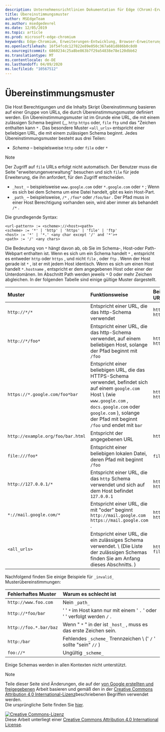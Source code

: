 ```yaml
---
description: Unternehmensrichtlinien Dokumentation für Edge (Chrom)-Erweiterungen.
title: Übereinstimmungsmuster
author: MSEdgeTeam
ms.author: msedgedevrel
ms.date: 12/05/2019
ms.topic: article
ms.prod: microsoft-edge-chromium
keywords: Edge-Chromium, Erweiterungen-Entwicklung, Browser-Erweiterungen, Addons, Partner Center, Entwickler
ms.openlocfilehash: 16f54fcdc127822e89e050c367a681d886b0c8d0
ms.sourcegitcommit: 6860234c25a8be863b7f29a54838e78e120dbb62
ms.translationtype: MT
ms.contentlocale: de-DE
ms.lasthandoff: 04/09/2020
ms.locfileid: "10567512"
---
```

# Übereinstimmungsmuster

Die Host Berechtigungen und die Inhalts Skript Übereinstimmung basieren auf einer Gruppe von URLs, die durch Übereinstimmungsmuster definiert werden.  Ein Übereinstimmungsmuster ist im Grunde eine URL, die mit einem zulässigen Schema beginnt (,,, `http` `https` oder, `file` `ftp` und das "Zeichen enthalten kann `*` .  Das besondere Muster `<all_urls>` entspricht einer beliebigen URL, die mit einem zulässigen Schema beginnt.  Jedes Übereinstimmungsmuster besteht aus drei Teilen:  

*   _Schema_ – beispielsweise `http` oder `file` oder `*`  

> [!NOTE]
> Der Zugriff auf `file` URLs erfolgt nicht automatisch.  Der Benutzer muss die Seite "erweiterungenverwaltung" besuchen und sich `file` für jede Erweiterung, die ihn anfordert, für den Zugriff entscheiden.  

*   `_host_` – beispielsweise `www.google.com` oder `*.google.com` oder `*` ; Wenn es sich bei dem Schema um eine Datei handelt, gibt es kein Host-Part.  
*   `_path_` – beispielsweise, `/*` , `/foo*` oder `/foo/bar` .  Der Pfad muss in einer Host Berechtigung vorhanden sein, wird aber immer als behandelt `/*` .  

Die grundlegende Syntax:  

```shell
<url-pattern> := <scheme>://<host><path>
<scheme> := '*' | 'http' | 'https' | 'file' | 'ftp'
<host> := '*' | '*.' <any char except '/' and '*'>+
<path> := '/' <any chars>
```  

Die Bedeutung von `*` hängt davon ab, ob Sie im Schema-, Host-oder Path-Webpart enthalten ist.  Wenn es sich um ein Schema handelt `*` , entspricht es entweder `http` oder `https` , und nicht `file` , oder `ftp` .  Wenn der Host gerade ist `*` , ist er mit jedem Host identisch. Wenn es sich um einen Host handelt `*.hostname` , entspricht er dem angegebenen Host oder einer der Unterdomänen.  Im Abschnitt Path werden jeweils `*` 0 oder mehr Zeichen abgleichen.  In der folgenden Tabelle sind einige gültige Muster dargestellt.  

| Muster | Funktionsweise | Beispiele für übereinstimmende URLs |  
|:--- |:--- |:--- |  
| `http://*/*` | Entspricht einer URL, die das http-Schema verwendet | `http://www.google.com` `http://example.org/foo/bar.html` |  
| `http://*/foo*` | Entspricht einer URL, die das http-Schema verwendet, auf einem beliebigen Host, solange der Pfad beginnt mit `/foo` | `http://example.com/foo/bar.html` `http://www.google.com/foo` |  
| `https://*.google.com/foo*bar` | Entspricht einer beliebigen URL, die das HTTPS-Schema verwendet, befindet sich auf einem `google.com` Host \ (wie `www.google.com` , `docs.google.com` oder `google.com` \), solange der Pfad mit beginnt `/foo` und endet mit `bar` | `https://www.google.com/foo/baz/bar` `https://docs.google.com/foobar` |  
| `http://example.org/foo/bar.html` | Entspricht der angegebenen URL | `http://example.org/foo/bar.html` |  
|`file:///foo*` | Entspricht einer beliebigen lokalen Datei, deren Pfad mit beginnt `/foo` | `file:///foo/bar.html` `file:///foo` |  
| `http://127.0.0.1/*` | Entspricht einer URL, die das `http` Schema verwendet und sich auf dem Host befindet `127.0.0.1` | `http://127.0.0.1` `http://127.0.0.1/foo/bar.html` |  
| `*://mail.google.com/*` | Entspricht einer URL, die mit "oder" beginnt `http://mail.google.com` `https://mail.google.com` . | `http://mail.google.com/foo/baz/bar` `https://mail.google.com/foobar` |  
| `<all_urls>` | Entspricht einer URL, die ein zulässiges Schema verwendet. \ (Die Liste der zulässigen Schemas finden Sie am Anfang dieses Abschnitts. \) | `http://example.org/foo/bar.html` `file:///bar/baz.html` |  

Nachfolgend finden Sie einige Beispiele für `_invalid_` Musterübereinstimmungen:

| Fehlerhaftes Muster | Warum es schlecht ist |  
|:--- |:--- |  
| `http://www.foo.com` | Nein `_path_` |  
| `http://*foo/bar` | ' ' `*` im Host kann nur mit einem ' `.` ' oder ' ' verfolgt werden `/` . |  
| `http://foo.*.bar/baz` | Wenn " `*` " in der ist `_host_` , muss es das erste Zeichen sein. |  
| `http:/bar` | Fehlendes `_scheme_` Trennzeichen \ (' `/` ' sollte "sein" `//` \) |  
| `foo://*` | Ungültig `_scheme_` |  

Einige Schemas werden in allen Kontexten nicht unterstützt.

> [!NOTE]
> Teile dieser Seite sind Änderungen, die auf der [von Google erstellten und freigegebenen][GoogleSitePolicies] Arbeit basieren und gemäß den in der [Creative Commons Attribution 4,0 International-Lizenz][CCA4IL]beschriebenen Begriffen verwendet werden.  
> Die ursprüngliche Seite finden Sie [hier](https://developer.chrome.com/extensions/match_patterns/).  

[![Creative Commons-Lizenz][CCby4Image]][CCA4IL]  
Diese Arbeit unterliegt einer [Creative Commons Attribution 4.0 International License][CCA4IL].  

[CCA4IL]: https://creativecommons.org/licenses/by/4.0  
[CCby4Image]: https://i.creativecommons.org/l/by/4.0/88x31.png  
[GoogleSitePolicies]: https://developers.google.com/terms/site-policies  

